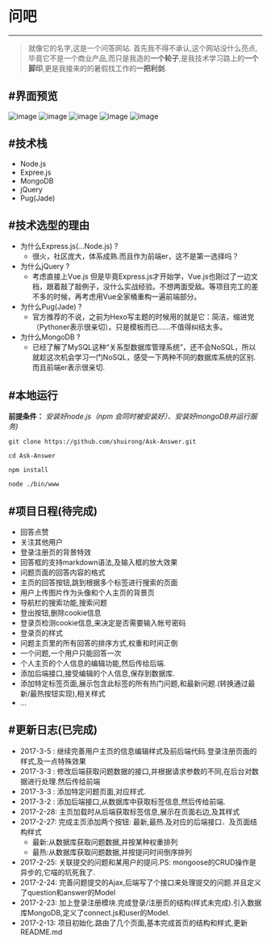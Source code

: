 # 问吧

---

>   就像它的名字,这是一个问答网站. 
>   首先我不得不承认,这个网站没什么亮点,毕竟它不是一个商业产品,而只是我造的**一个轮子**,是我技术学习路上的**一个脚印**,更是我接来的的暑假找工作的**一把利剑**.

#界面预览
---

![image](/puiblic/images/1.png)
![image](/puiblic/images/2.png)
![image](/puiblic/images/3.png)
![image](/puiblic/images/4.png)
![image](/puiblic/images/5.png)

#技术栈
---

*   Node.js
*   Expree.js
*   MongoDB
*   jQuery
*   Pug(Jade)


#技术选型的理由
---

* 为什么Express.js(...Node.js) ?
    *   很火，社区庞大，体系成熟.而且作为前端er，这不是第一选择吗？
* 为什么jQuery ? 
    *   考虑直接上Vue.js 但是毕竟Express.js才开始学，Vue.js也刚过了一边文档，跟着敲了敲例子，没什么实战经验。不想两面受敌。等项目完工的差不多的时候，再考虑用Vue全家桶重构一遍前端部分。
* 为什么Pug(Jade) ? 
    *   官方推荐的不说，之前为Hexo写主题的时候用的就是它：简洁，缩进党（Pythoner表示很亲切）。只是模板而已......不值得纠结太多。
* 为什么MongoDB ?
    *   已经了解了MySQL这种“关系型数据库管理系统”，还不会NoSQL，所以就趁这次机会学习一门NoSQL，感受一下两种不同的数据库系统的区别.而且前端er表示很亲切.

#本地运行
---

**前提条件：**
*安装好node.js（npm 会同时被安装好）、安装好mongoDB并运行服务)*

`git clone https://github.com/shuirong/Ask-Answer.git`

`cd Ask-Answer`

`npm install`

`node ./bin/www`

#项目日程(待完成)
---

*   回答点赞
*   关注其他用户
*   登录注册页的背景特效
*   回答框的支持markdown语法,及输入框的放大效果
*   问题页面的回答内容的格式
*   主页的回答按钮,跳到根据多个标签进行搜索的页面
*   用户上传图片作为头像和个人主页的背景页
*   导航栏的搜索功能,搜索问题
*   登出按钮,删除cookie信息
*   登录页检测cookie信息,来决定是否需要输入帐号密码
*   登录页的样式
*   问题主页里的所有回答的排序方式,权重和时间正倒
*   一个问题,一个用户只能回答一次
*   个人主页的个人信息的编辑功能,然后传给后端.
*   添加后端接口,接受编辑的个人信息,保存到数据库.
*   添加特定标签页面,展示包含此标签的所有热门问题,和最新问题.(转换通过最新/最热按钮实现),相关样式
*   ...

#更新日志(已完成)
---

* 2017-3-5 :    继续完善用户主页的信息编辑样式及前后端代码.登录注册页面的样式,及一点特殊效果
* 2017-3-3 :    修改后端获取问题数据的接口,并根据请求参数的不同,在后台对数据进行处理.然后传给前端
* 2017-3-3 :    添加特定问题页面,对应样式.
* 2017-3-2 :    添加后端接口,从数据库中获取标签信息,然后传给前端.
* 2017-2-28:    主页加载时从后端获取标签信息,展示在页面右边,及其样式
* 2017-2-27:    完成主页添加两个按钮: 最新,最热.及对应的后端接口．及页面结构样式
    *   最新:从数据库获取问题数据,并按某种权重排列
    *   最热:从数据库获取问题数据,并按提问时间倒序排列
* 2017-2-25:    关联提交的问题和某用户的提问.PS: mongoose的CRUD操作是异步的,它喵的坑死我了.
* 2017-2-24:    完善问题提交的Ajax,后端写了个接口来处理提交的问题.并且定义了question和answer的Model
* 2017-2-23:    加上登录注册模块.完成登录/注册页的结构(样式未完成).引入数据库MongoDB,定义了connect.js和user的Model.
* 2017-2-13:    项目初始化.路由了几个页面,基本完成首页的结构和样式,更新README.md

